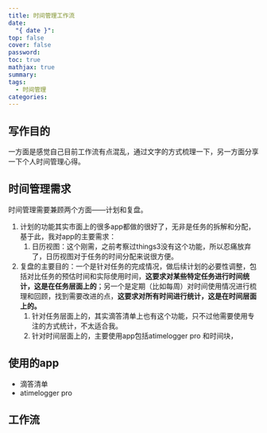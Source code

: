 ```yaml
---
title: 时间管理工作流
date:
  "{ date }": 
top: false
cover: false
password: 
toc: true
mathjax: true
summary: 
tags:
  - 时间管理
categories:
---
```

## 写作目的
一方面是感觉自己目前工作流有点混乱，通过文字的方式梳理一下，另一方面分享一下个人时间管理心得。

## 时间管理需求
时间管理需要兼顾两个方面——计划和复盘。
1. 计划的功能其实市面上的很多app都做的很好了，无非是任务的拆解和分配，基于此，我对app的主要需求：
	1. 日历视图：这个刚需，之前考察过things3没有这个功能，所以忍痛放弃了，日历视图对于任务的时间分配来说很方便。
2. 复盘的主要目的：一个是针对任务的完成情况，做后续计划的必要性调整，包括对比任务的预估时间和实际使用时间，**这要求对某些特定任务进行时间统计，这是在任务层面上的**；另一个是定期（比如每周）对时间使用情况进行梳理和回顾，找到需要改进的点，**这要求对所有时间进行统计，这是在时间层面上的。**
	1. 针对任务层面上的，其实滴答清单上也有这个功能，只不过他需要使用专注的方式统计，不太适合我。
	2. 针对时间层面上的，主要使用app包括atimelogger pro 和时间块，
## 使用的app
+ 滴答清单
+ atimelogger pro
## 工作流

